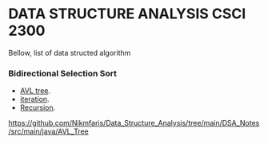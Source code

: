# DATA STRUCTURE ANALYSIS CSCI 2300


Bellow, list of data structed algorithm

### Bidirectional Selection Sort

- [AVL tree](https://github.com/Nikmfaris/Data_Structure_Analysis/tree/main/DSA_Notes/src/main/java/AVL_Tree).
- [iteration](https://github.com/Nikmfaris/Data_Structure_Analysis/tree/main/DSA_Notes/src/main/java/iteration).
- [Recursion](https://github.com/Nikmfaris/Data_Structure_Analysis/tree/main/DSA_Notes/src/main/java/Recursion).

https://github.com/Nikmfaris/Data_Structure_Analysis/tree/main/DSA_Notes/src/main/java/AVL_Tree


